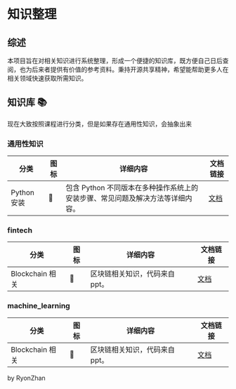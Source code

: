 # 知识整理

## 综述

本项目旨在对相关知识进行系统整理，形成一个便捷的知识库，既方便自己日后查阅，也为后来者提供有价值的参考资料。秉持开源共享精神，希望能帮助更多人在相关领域快速获取所需知识。

## 知识库 📚

现在大致按照课程进行分类，但是如果存在通用性知识，会抽象出来

### 通用性知识

| 分类        | 图标 | 详细内容                                        | 文档链接                     |
|-----------|----|---------------------------------------------|--------------------------|
| Python 安装 | 🐍 | 包含 Python 不同版本在多种操作系统上的安装步骤、常见问题及解决方法等详细内容。 | [文档](./python/readme.md) |

### fintech

| 分类            | 图标 | 详细内容             | 文档链接                               |
|---------------|----|------------------|------------------------------------|
| Blockchain 相关 | 🔗 | 区块链相关知识，代码来自ppt。 | [文档](fintech/blockchain/readme.md) |

### machine_learning

| 分类            | 图标 | 详细内容             | 文档链接                               |
|---------------|----|------------------|------------------------------------|
 Blockchain 相关 | 🔗 | 区块链相关知识，代码来自ppt。 | [文档](fintech/blockchain/readme.md) |

by RyonZhan
